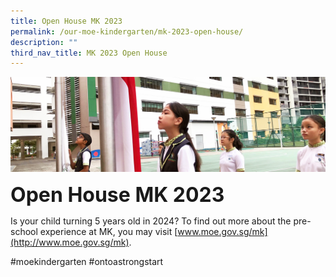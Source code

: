 ```yaml
---
title: Open House MK 2023
permalink: /our-moe-kindergarten/mk-2023-open-house/
description: ""
third_nav_title: MK 2023 Open House
---
```


![](/images/sub-banner.jpg)

**<font size=6>Open House MK 2023</font>**

Is your child turning 5 years old in 2024? To find out more about the pre-school experience at MK, you may visit [www.moe.gov.sg/mk](http://www.moe.gov.sg/mk).

#moekindergarten #ontoastrongstart